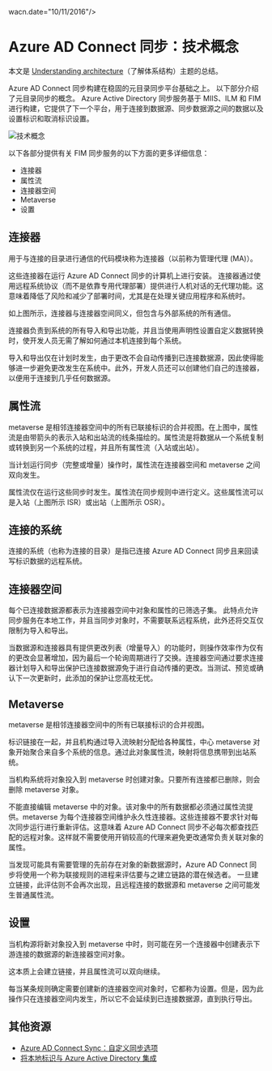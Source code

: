 <properties
	pageTitle="Azure AD Connect 同步：技术概念 | Azure"
	description="介绍 Azure AD Connect 同步的技术概念"
	services="active-directory"
	documentationCenter=""
	authors="markusvi"
	manager="femila"
	editor=""/>

<tags
	ms.service="active-directory"
	ms.workload="identity"
	ms.tgt_pltfrm="na"
	ms.devlang="na"
	ms.topic="article"
	ms.date="07/20/2016"
	ms.author="markusvi;andkjell"
   wacn.date="10/11/2016"/>
	wacn.date="10/11/2016"/>


# Azure AD Connect 同步：技术概念
本文是 [Understanding architecture](/documentation/articles/active-directory-aadconnectsync-technical-concepts/)（了解体系结构）主题的总结。

Azure AD Connect 同步构建在稳固的元目录同步平台基础之上。
以下部分介绍了元目录同步的概念。
Azure Active Directory 同步服务基于 MIIS、ILM 和 FIM 进行构建，它提供了下一个平台，用于连接到数据源、同步数据源之间的数据以及设置标识和取消标识设置。

![技术概念](./media/active-directory-aadconnectsync-technical-concepts/scenario.png)

以下各部分提供有关 FIM 同步服务的以下方面的更多详细信息：

- 连接器
- 属性流
- 连接器空间
- Metaverse
- 设置

## 连接器

用于与连接的目录进行通信的代码模块称为连接器（以前称为管理代理 (MA)）。

这些连接器在运行 Azure AD Connect 同步的计算机上进行安装。
连接器通过使用远程系统协议（而不是依靠专用代理部署）提供进行人机对话的无代理功能。这意味着降低了风险和减少了部署时间，尤其是在处理关键应用程序和系统时。

如上图所示，连接器与连接器空间同义，但包含与外部系统的所有通信。

连接器负责到系统的所有导入和导出功能，并且当使用声明性设置自定义数据转换时，使开发人员无需了解如何通过本机连接到每个系统。

导入和导出仅在计划时发生，由于更改不会自动传播到已连接数据源，因此使得能够进一步避免更改发生在系统中。此外，开发人员还可以创建他们自己的连接器，以便用于连接到几乎任何数据源。

## 属性流

metaverse 是相邻连接器空间中的所有已联接标识的合并视图。在上图中，属性流是由带箭头的表示入站和出站流的线条描绘的。属性流是将数据从一个系统复制或转换到另一个系统的过程，并且所有属性流（入站或出站）。

当计划运行同步（完整或增量）操作时，属性流在连接器空间和 metaverse 之间双向发生。

属性流仅在运行这些同步时发生。属性流在同步规则中进行定义。这些属性流可以是入站（上图所示 ISR）或出站（上图所示 OSR）。

## 连接的系统

连接的系统（也称为连接的目录）是指已连接 Azure AD Connect 同步且来回读写标识数据的远程系统。

## 连接器空间

每个已连接数据源都表示为连接器空间中对象和属性的已筛选子集。
此特点允许同步服务在本地工作，并且当同步对象时，不需要联系远程系统，此外还将交互仅限制为导入和导出。

当数据源和连接器具有提供更改列表（增量导入）的功能时，则操作效率作为仅有的更改会显著增加，因为最后一个轮询周期进行了交换。连接器空间通过要求连接器计划导入和导出保护已连接数据源免于进行自动传播的更改。当测试、预览或确认下一次更新时，此添加的保护让您高枕无忧。

## Metaverse

metaverse 是相邻连接器空间中的所有已联接标识的合并视图。

标识链接在一起，并且机构通过导入流映射分配给各种属性，中心 metaverse 对象开始聚合来自多个系统的信息。通过此对象属性流，映射将信息携带到出站系统。

当机构系统将对象投入到 metaverse 时创建对象。只要所有连接都已删除，则会删除 metaverse 对象。

不能直接编辑 metaverse 中的对象。该对象中的所有数据都必须通过属性流提供。metaverse 为每个连接器空间维护永久性连接器。这些连接器不要求针对每次同步运行进行重新评估。这意味着 Azure AD Connect 同步不必每次都查找匹配的远程对象。这样就不需要使用开销较高的代理来避免更改通常负责关联对象的属性。

当发现可能具有需要管理的先前存在对象的新数据源时，Azure AD Connect 同步将使用一个称为联接规则的进程来评估要与之建立链路的潜在候选者。
一旦建立链接，此评估则不会再次出现，且远程连接的数据源和 metaverse 之间可能发生普通属性流。

## 设置

当机构源将新对象投入到 metaverse 中时，则可能在另一个连接器中创建表示下游连接的数据源的新连接器空间对象。

这本质上会建立链接，并且属性流可以双向继续。

每当某条规则确定需要创建新的连接器空间对象时，它都称为设置。但是，因为此操作只在连接器空间内发生，所以它不会延续到已连接数据源，直到执行导出。

## 其他资源

* [Azure AD Connect Sync：自定义同步选项](/documentation/articles/active-directory-aadconnectsync-whatis/)
* [将本地标识与 Azure Active Directory 集成](/documentation/articles/active-directory-aadconnect/)

<!--Image references-->
[1]: ./media/active-directory-aadsync-technical-concepts/ic750598.png

<!---HONumber=Mooncake_0926_2016-->
